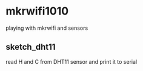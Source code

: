 # mkrwifi1010

playing with mkrwifi and sensors

## sketch_dht11
read H and C from DHT11 sensor and print it to serial
